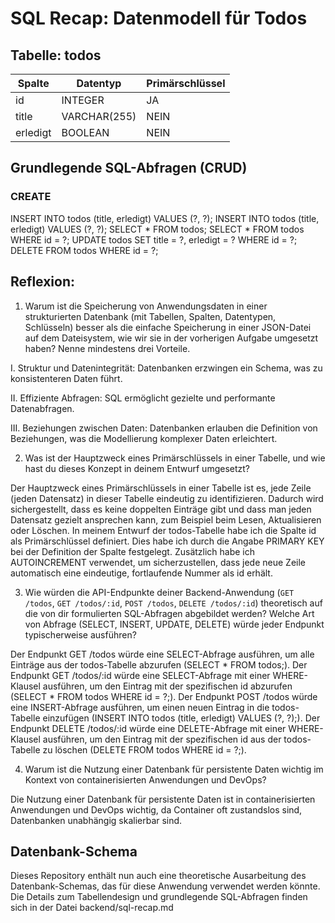 # SQL Recap: Datenmodell für Todos

## Tabelle: todos

| Spalte    | Datentyp        | Primärschlüssel |
|-----------|-----------------|-----------------|
| id        | INTEGER         | JA              |
| title     | VARCHAR(255)    | NEIN            |
| erledigt  | BOOLEAN         | NEIN            |

## Grundlegende SQL-Abfragen (CRUD)

### CREATE

INSERT INTO todos (title, erledigt) VALUES (?, ?);
INSERT INTO todos (title, erledigt) VALUES (?, ?);
SELECT * FROM todos;
SELECT * FROM todos WHERE id = ?;
UPDATE todos SET title = ?, erledigt = ? WHERE id = ?;
DELETE FROM todos WHERE id = ?;

## Reflexion:

1. Warum ist die Speicherung von Anwendungsdaten in einer strukturierten Datenbank (mit
Tabellen, Spalten, Datentypen, Schlüsseln) besser als die einfache Speicherung in einer
JSON-Datei auf dem Dateisystem, wie wir sie in der vorherigen Aufgabe umgesetzt haben?
Nenne mindestens drei Vorteile.

I. Struktur und Datenintegrität: Datenbanken erzwingen ein Schema, was zu konsistenteren Daten führt.

II. Effiziente Abfragen: SQL ermöglicht gezielte und performante Datenabfragen.

III. Beziehungen zwischen Daten: Datenbanken erlauben die Definition von Beziehungen, was die Modellierung komplexer Daten erleichtert.

2.  Was ist der Hauptzweck eines Primärschlüssels in einer Tabelle, und wie hast du dieses Konzept in deinem Entwurf umgesetzt?

Der Hauptzweck eines Primärschlüssels in einer Tabelle ist es, jede Zeile (jeden Datensatz) in dieser Tabelle eindeutig zu identifizieren. Dadurch wird sichergestellt, dass es keine doppelten Einträge gibt und dass man jeden Datensatz gezielt ansprechen kann, zum Beispiel beim Lesen, Aktualisieren oder Löschen.
In meinem Entwurf der todos-Tabelle habe ich die Spalte id als Primärschlüssel definiert. Dies habe ich durch die Angabe PRIMARY KEY bei der Definition der Spalte festgelegt. Zusätzlich habe ich AUTOINCREMENT verwendet, um sicherzustellen, dass jede neue Zeile automatisch eine eindeutige, fortlaufende Nummer als id erhält.


3.  Wie würden die API-Endpunkte deiner Backend-Anwendung (`GET /todos`, `GET /todos/:id`, `POST /todos`, `DELETE /todos/:id`) theoretisch auf die von dir formulierten SQL-Abfragen abgebildet werden? Welche Art von Abfrage (SELECT, INSERT, UPDATE, DELETE) würde jeder Endpunkt typischerweise ausführen?

Der Endpunkt GET /todos würde eine SELECT-Abfrage ausführen, um alle Einträge aus der todos-Tabelle abzurufen (SELECT * FROM todos;).
Der Endpunkt GET /todos/:id würde eine SELECT-Abfrage mit einer WHERE-Klausel ausführen, um den Eintrag mit der spezifischen id abzurufen (SELECT * FROM todos WHERE id = ?;).
Der Endpunkt POST /todos würde eine INSERT-Abfrage ausführen, um einen neuen Eintrag in die todos-Tabelle einzufügen (INSERT INTO todos (title, erledigt) VALUES (?, ?);).
Der Endpunkt DELETE /todos/:id würde eine DELETE-Abfrage mit einer WHERE-Klausel ausführen, um den Eintrag mit der spezifischen id aus der todos-Tabelle zu löschen (DELETE FROM todos WHERE id = ?;).


4.  Warum ist die Nutzung einer Datenbank für persistente Daten wichtig im Kontext von containerisierten Anwendungen und DevOps?

Die Nutzung einer Datenbank für persistente Daten ist in containerisierten Anwendungen und DevOps wichtig, da Container oft zustandslos sind, Datenbanken unabhängig skalierbar sind.

## Datenbank-Schema 

Dieses Repository enthält nun auch eine theoretische Ausarbeitung des Datenbank-Schemas, das für diese Anwendung verwendet werden könnte. Die Details zum Tabellendesign und grundlegende SQL-Abfragen finden sich in der Datei backend/sql-recap.md